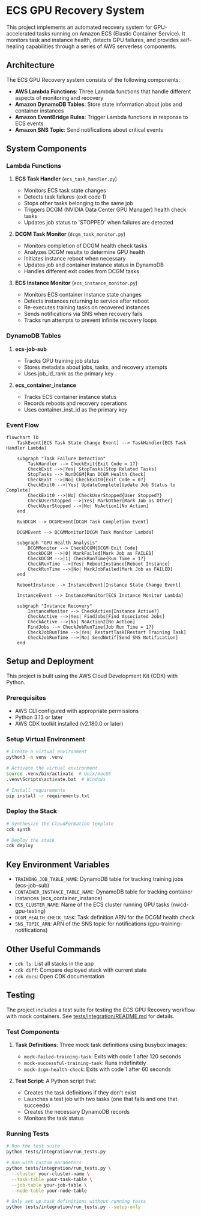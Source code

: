 # ECS GPU Recovery System

This project implements an automated recovery system for GPU-accelerated tasks running on Amazon ECS (Elastic Container Service). It monitors task and instance health, detects GPU failures, and provides self-healing capabilities through a series of AWS serverless components.

## Architecture

The ECS GPU Recovery system consists of the following components:

- **AWS Lambda Functions**: Three Lambda functions that handle different aspects of monitoring and recovery
- **Amazon DynamoDB Tables**: Store state information about jobs and container instances
- **Amazon EventBridge Rules**: Trigger Lambda functions in response to ECS events
- **Amazon SNS Topic**: Send notifications about critical events

## System Components

### Lambda Functions

1. **ECS Task Handler** (`ecs_task_handler.py`)
   - Monitors ECS task state changes
   - Detects task failures (exit code 1)
   - Stops other tasks belonging to the same job
   - Triggers DCGM (NVIDIA Data Center GPU Manager) health check tasks
   - Updates job status to 'STOPPED' when failures are detected

2. **DCGM Task Monitor** (`dcgm_task_monitor.py`)
   - Monitors completion of DCGM health check tasks
   - Analyzes DCGM results to determine GPU health
   - Initiates instance reboot when necessary
   - Updates job and container instance status in DynamoDB
   - Handles different exit codes from DCGM tasks

3. **ECS Instance Monitor** (`ecs_instance_monitor.py`)
   - Monitors ECS container instance state changes
   - Detects instances returning to service after reboot
   - Re-executes training tasks on recovered instances
   - Sends notifications via SNS when recovery fails
   - Tracks run attempts to prevent infinite recovery loops

### DynamoDB Tables

1. **ecs-job-sub**
   - Tracks GPU training job status
   - Stores metadata about jobs, tasks, and recovery attempts
   - Uses job_id_rank as the primary key

2. **ecs_container_instance**
   - Tracks ECS container instance status
   - Records reboots and recovery operations
   - Uses container_inst_id as the primary key

### Event Flow

```mermaid
flowchart TD
    TaskEvent[ECS Task State Change Event] --> TaskHandler[ECS Task Handler Lambda]

    subgraph "Task Failure Detection"
        TaskHandler --> CheckExit{Exit Code = 1?}
        CheckExit -->|Yes| StopTasks[Stop Related Tasks]
        StopTasks --> RunDCGM[Run DCGM Health Check]
        CheckExit -->|No| CheckExit0{Exit Code = 0?}
        CheckExit0 -->|Yes| UpdateComplete[Update Job Status to Complete]
        CheckExit0 -->|No| CheckUserStopped{User Stopped?}
        CheckUserStopped -->|Yes| MarkOther[Mark Job as Other]
        CheckUserStopped -->|No| NoAction1[No Action]
    end

    RunDCGM --> DCGMEvent[DCGM Task Completion Event]

    DCGMEvent --> DCGMMonitor[DCGM Task Monitor Lambda]

    subgraph "GPU Health Analysis"
        DCGMMonitor --> CheckDCGM{DCGM Exit Code}
        CheckDCGM -->|0| MarkFailed[Mark Job as FAILED]
        CheckDCGM -->|1| CheckRunTime{Run Time = 1?}
        CheckRunTime -->|Yes| RebootInstance[Reboot Instance]
        CheckRunTime -->|No| MarkJobFailed[Mark Job as FAILED]
    end

    RebootInstance --> InstanceEvent[Instance State Change Event]

    InstanceEvent --> InstanceMonitor[ECS Instance Monitor Lambda]

    subgraph "Instance Recovery"
        InstanceMonitor --> CheckActive{Instance Active?}
        CheckActive -->|Yes| FindJobs[Find Associated Jobs]
        CheckActive -->|No| NoAction2[No Action]
        FindJobs --> CheckJobRunTime{Job Run Time = 1?}
        CheckJobRunTime -->|Yes| RestartTask[Restart Training Task]
        CheckJobRunTime -->|No| SendNotif[Send SNS Notification]
    end
```

## Setup and Deployment

This project is built using the AWS Cloud Development Kit (CDK) with Python.

### Prerequisites

- AWS CLI configured with appropriate permissions
- Python 3.13 or later
- AWS CDK toolkit installed (v2.180.0 or later)

### Setup Virtual Environment

```bash
# Create a virtual environment
python3 -m venv .venv

# Activate the virtual environment
source .venv/bin/activate  # Unix/macOS
.venv\Scripts\activate.bat  # Windows

# Install requirements
pip install -r requirements.txt
```

### Deploy the Stack

```bash
# Synthesize the CloudFormation template
cdk synth

# Deploy the stack
cdk deploy
```

## Key Environment Variables

- `TRAINING_JOB_TABLE_NAME`: DynamoDB table for tracking training jobs (ecs-job-sub)
- `CONTAINER_INSTANCE_TABLE_NAME`: DynamoDB table for tracking container instances (ecs_container_instance)
- `ECS_CLUSTER_NAME`: Name of the ECS cluster running GPU tasks (nwcd-gpu-testing)
- `DCGM_HEALTH_CHECK_TASK`: Task definition ARN for the DCGM health check
- `SNS_TOPIC_ARN`: ARN of the SNS topic for notifications (gpu-training-notifications)

## Other Useful Commands

- `cdk ls`: List all stacks in the app
- `cdk diff`: Compare deployed stack with current state
- `cdk docs`: Open CDK documentation

## Testing

The project includes a test suite for testing the ECS GPU Recovery workflow with mock containers. See [tests/integration/README.md](tests/integration/README.md) for details.

### Test Components

1. **Task Definitions**: Three mock task definitions using busybox images:
   - `mock-failed-training-task`: Exits with code 1 after 120 seconds
   - `mock-successful-training-task`: Runs indefinitely
   - `mock-dcgm-health-check`: Exits with code 1 after 60 seconds

2. **Test Script**: A Python script that:
   - Creates the task definitions if they don't exist
   - Launches a test job with two tasks (one that fails and one that succeeds)
   - Creates the necessary DynamoDB records
   - Monitors the task status

### Running Tests

```bash
# Run the test suite
python tests/integration/run_tests.py

# Run with custom parameters
python tests/integration/run_tests.py \
  --cluster your-cluster-name \
  --task-table your-task-table \
  --job-table your-job-table \
  --node-table your-node-table

# Only set up task definitions without running tests
python tests/integration/run_tests.py --setup-only
```
